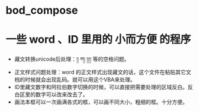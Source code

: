 # bod_compose
# 一些 word 、ID 里用的 小而方便 的程序
- 藏文转换unicode后处理：།། ག། །།།། 等的空格问题。
- 正文样式问题处理：word 的正文样式出现藏文的话，这个文件在粘贴其它文档的时候就会出现乱码。就可以用这个VBA来处理。
- ID里藏文数字和阿拉伯数字切换的时候，可以直接把需要处理的区域反白。反白区里的数字可以改来改去了。
- 画法本框可以一次画满各式的框，可以画不同大小，粗细的框。十分方便。
